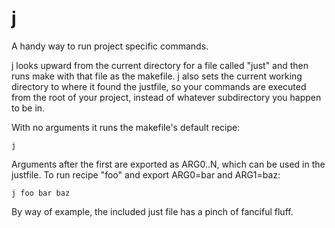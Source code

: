 j
=

A handy way to run project specific commands.

j looks upward from the current directory for a file called "just" and then runs make with that file as the makefile. j also sets the current working directory to where it found the justfile, so your commands are executed from the root of your project, instead of whatever subdirectory you happen to be in.

With no arguments it runs the makefile's default recipe:

`j`

Arguments after the first are exported as ARG0..N, which can be used in the justfile. To run recipe "foo" and export ARG0=bar and ARG1=baz:

`j foo bar baz`

By way of example, the included just file has a pinch of fanciful fluff.
